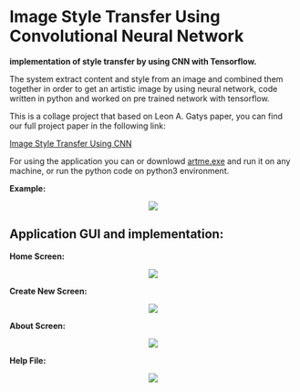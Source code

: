 # Image Style Transfer Using Convolutional Neural Network
**implementation of style transfer by using CNN with Tensorflow.**

The system extract content and style from an image and combined them together in order to get an artistic image by using neural network, code written in python and worked on pre trained network with tensorflow.

This is a collage project that based on  Leon A. Gatys paper, you can find our full project paper in the following link:

[Image Style Transfer Using CNN](https://drive.google.com/file/d/17Ll4F1XUl1VXOouRPJZ2c2GksUtDZ9wa/view?usp=sharing)

For using the application you can or downlowd [artme.exe](https://drive.google.com/file/d/1m13DuCYS6ZbAJFIxCq40FcbEC0IImCvC/view?usp=sharing) and run it on any machine, or run the python code on python3 environment.

**Example:**
<p align="center"> 
<img src="https://user-images.githubusercontent.com/31032862/56962154-868d0f00-6b5e-11e9-980e-542e77dce6a3.png">
</p>

Application GUI and implementation:
-

**Home Screen:**
<p align="center"> 
<img src="https://user-images.githubusercontent.com/31032862/56962680-d15b5680-6b5f-11e9-8963-1c75eb5f1101.png">
</p>

**Create New Screen:**
<p align="center"> 
<img src="https://user-images.githubusercontent.com/31032862/56962739-f51e9c80-6b5f-11e9-9ef7-dbafff51535d.png">
</p>

**About Screen:**
<p align="center"> 
<img src="https://user-images.githubusercontent.com/31032862/56962801-11bad480-6b60-11e9-9205-912d3655b2b5.png">
</p>

**Help File:**
<p align="center"> 
<img src="https://user-images.githubusercontent.com/31032862/56962859-2bf4b280-6b60-11e9-9ef8-5d1fc190d034.png">
</p>






